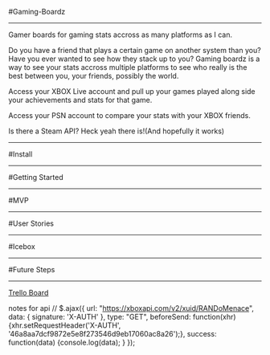 #Gaming-Boardz

---

Gamer boards for gaming stats accross as many platforms as I can.

Do you have a friend that plays a certain game on another system than you? Have you ever wanted to see how they stack up to you? Gaming boardz is a way to see your stats accross multiple platforms to see who really is the best between you, your friends, possibly the world.

Access your XBOX Live account and pull up your games played along side your achievements and stats for that game.

Access your PSN account to compare your stats with your XBOX friends.

Is there a Steam API? Heck yeah there is!(And hopefully it works)

---

#Install

---

#Getting Started

---

#MVP

---

#User Stories

---

#Icebox

---

#Future Steps

---

[Trello Board](https://trello.com/b/4O9Ylg4f/gaming-boardz)

notes for api //
$.ajax({
         url: "https://xboxapi.com/v2/xuid/RANDoMenace",
         data: { signature: 'X-AUTH' },
         type: "GET",
         beforeSend: function(xhr){xhr.setRequestHeader('X-AUTH', '46a8aa7dcf9872e5e8f273546d9eb17060ac8a26');},
         success: function(data) {console.log(data); }
      });

